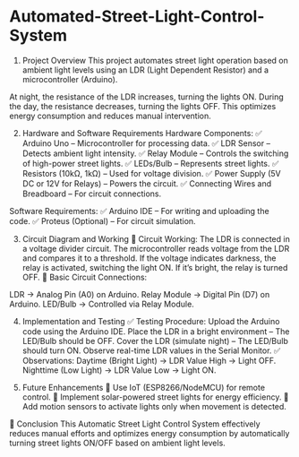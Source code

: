 # Automated-Street-Light-Control-System
1. Project Overview
This project automates street light operation based on ambient light levels using an LDR (Light Dependent Resistor) and a microcontroller (Arduino).

At night, the resistance of the LDR increases, turning the lights ON.
During the day, the resistance decreases, turning the lights OFF.
This optimizes energy consumption and reduces manual intervention.

2. Hardware and Software Requirements
Hardware Components:
✅ Arduino Uno – Microcontroller for processing data.
✅ LDR Sensor – Detects ambient light intensity.
✅ Relay Module – Controls the switching of high-power street lights.
✅ LEDs/Bulb – Represents street lights.
✅ Resistors (10kΩ, 1kΩ) – Used for voltage division.
✅ Power Supply (5V DC or 12V for Relays) – Powers the circuit.
✅ Connecting Wires and Breadboard – For circuit connections.

Software Requirements:
✅ Arduino IDE – For writing and uploading the code.
✅ Proteus (Optional) – For circuit simulation.

3. Circuit Diagram and Working
🔗 Circuit Working:
The LDR is connected in a voltage divider circuit.
The microcontroller reads voltage from the LDR and compares it to a threshold.
If the voltage indicates darkness, the relay is activated, switching the light ON.
If it’s bright, the relay is turned OFF.
🔗 Basic Circuit Connections:

LDR → Analog Pin (A0) on Arduino.
Relay Module → Digital Pin (D7) on Arduino.
LED/Bulb → Controlled via Relay Module.

4. Implementation and Testing
✅ Testing Procedure:
Upload the Arduino code using the Arduino IDE.
Place the LDR in a bright environment – The LED/Bulb should be OFF.
Cover the LDR (simulate night) – The LED/Bulb should turn ON.
Observe real-time LDR values in the Serial Monitor.
✅ Observations:
Daytime (Bright Light) → LDR Value High → Light OFF.
Nighttime (Low Light) → LDR Value Low → Light ON.

5. Future Enhancements
🔹 Use IoT (ESP8266/NodeMCU) for remote control.
🔹 Implement solar-powered street lights for energy efficiency.
🔹 Add motion sensors to activate lights only when movement is detected.

🎯 Conclusion
This Automatic Street Light Control System effectively reduces manual efforts and optimizes energy consumption by automatically turning street lights ON/OFF based on ambient light levels.
